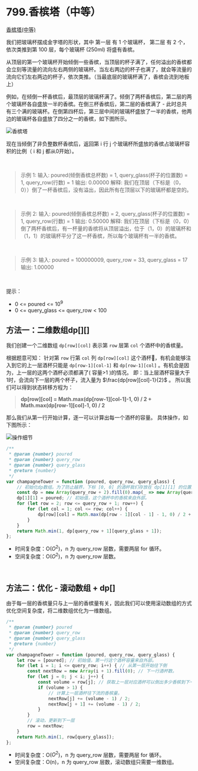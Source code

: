 # 799.香槟塔（中等）

[香槟塔(中等)](https://leetcode.cn/problems/champagne-tower/)

我们把玻璃杯摆成金字塔的形状，其中 第一层 有 1 个玻璃杯， 第二层 有 2 个，依次类推到第 100 层，每个玻璃杯 (250ml) 将盛有香槟。

从顶层的第一个玻璃杯开始倾倒一些香槟，当顶层的杯子满了，任何溢出的香槟都会立刻等流量的流向左右两侧的玻璃杯。当左右两边的杯子也满了，就会等流量的流向它们左右两边的杯子，依次类推。（当最底层的玻璃杯满了，香槟会流到地板上）

例如，在倾倒一杯香槟后，最顶层的玻璃杯满了。倾倒了两杯香槟后，第二层的两个玻璃杯各自盛放一半的香槟。在倒三杯香槟后，第二层的香槟满了 - 此时总共有三个满的玻璃杯。在倒第四杯后，第三层中间的玻璃杯盛放了一半的香槟，他两边的玻璃杯各自盛放了四分之一的香槟，如下图所示。

![香槟塔](https://s3-lc-upload.s3.amazonaws.com/uploads/2018/03/09/tower.png)


现在当倾倒了非负整数杯香槟后，返回第 i 行 j 个玻璃杯所盛放的香槟占玻璃杯容积的比例（ i 和 j 都从0开始）。

<br/>

> 示例 1:
输入: poured(倾倒香槟总杯数) = 1, query_glass(杯子的位置数) = 1, query_row(行数) = 1
输出: 0.00000
解释: 我们在顶层（下标是（0，0））倒了一杯香槟后，没有溢出，因此所有在顶层以下的玻璃杯都是空的。

<br/>

>示例 2:
输入: poured(倾倒香槟总杯数) = 2, query_glass(杯子的位置数) = 1, query_row(行数) = 1
输出: 0.50000
解释: 我们在顶层（下标是（0，0）倒了两杯香槟后，有一杯量的香槟将从顶层溢出，位于（1，0）的玻璃杯和（1，1）的玻璃杯平分了这一杯香槟，所以每个玻璃杯有一半的香槟。

<br/>

>示例 3:
输入: poured = 100000009, query_row = 33, query_glass = 17
输出: 1.00000

<br/>

提示：
- 0 <= poured <= $10^9$
- 0 <= query_glass <= query_row < 100

## 方法一：二维数组dp[][]

我们创建一个二维数组 `dp[row][col]` 表示第 `row` 层第 `col` 个酒杯中的香槟量。

根据题意可知：
针对第 `row` 行第 `col` 列 `dp[row][col]` 这个酒杯🍷，有机会能够注入到它的上一层酒杯只能是 `dp[row-1][col-1]` 和 `dp[row-1][col]` 。有机会是因为，上一层的这两个酒杯必须都满了( 容量>1 )的情况。
即：当上层酒杯容量大于1时，会流向下一层的两个杯子，流入量为 $\frac{dp[row][col]-1}{2}$ 。
所以我们可以得到状态转移方程为：

> **dp[row][col] = Math.max(dp[row-1][col-1]-1, 0) / 2 + Math.max(dp[row-1][col]-1, 0) / 2**


那么我们从第一行开始计算，逐一可以计算出每一个酒杯的容量。
具体操作，如下图所示：

![操作细节](https://pic.leetcode.cn/1668909044-yFXCow-image.png)



```js
/**
 * @param {number} poured
 * @param {number} query_row
 * @param {number} query_glass
 * @return {number}
 */
var champagneTower = function (poured, query_row, query_glass) {
    // 初始化dp数组。为了防止越界，下标 [0, 0] 的酒杯我们存放在 dp[1][1] 的位置上
    const dp = new Array(query_row + 2).fill(0).map(_ => new Array(query_row + 2).fill(0));
    dp[1][1] = poured; // 初始值，这个酒杯中的香槟来自外部。
    for (let row = 2; row <= query_row + 1; row++) {
        for (let col = 1; col <= row; col++) {
            dp[row][col] = Math.max(dp[row - 1][col - 1] - 1, 0) / 2 + Math.max(dp[row - 1][col] - 1, 0) / 2;
        }
    }
    return Math.min(1, dp[query_row + 1][query_glass + 1]);
};
```
- 时间复杂度：O($O^2$)，n 为 query_row 层数，需要两层 for 循环。
- 空间复杂度：O($O^2$)，n 为 query_row 层数。

<br/>

## 方法二：优化 - 滚动数组 + dp[]

由于每一层的香槟量只与上一层的香槟量有关，因此我们可以使用滚动数组的方式优化空间复杂度，将二维数组优化为一维数组。

```js
/**
 * @param {number} poured
 * @param {number} query_row
 * @param {number} query_glass
 * @return {number}
 */
var champagneTower = function (poured, query_row, query_glass) {
    let row = [poured]; // 初始值，第一行这个酒杯容量来自外部。
    for (let i = 1; i <= query_row; i++) { // 从第一层开始往下倒
        const nextRow = new Array(i + 1).fill(0); // 下一行酒杯数。
        for (let j = 0; j < i; j++) {
            const volume = row[j]; // 获取上一层对应酒杯可以倒出多少香槟到下一层。
            if (volume > 1) {
                // 计算上一层酒杯往下流的香槟量。
                nextRow[j] += (volume - 1) / 2;
                nextRow[j + 1] += (volume - 1) / 2;
            }
        }
        // 滚动，更新到下一层
        row = nextRow;
    }
    return Math.min(1, row[query_glass]);
};
```
- 时间复杂度：O($O^2$)，n 为 query_row 层数，需要两层 for 循环。
- 空间复杂度：O(n)，n 为 query_row 层数，滚动数组只需要一维数组。
